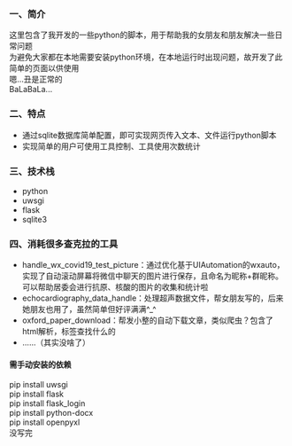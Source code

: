 ### 一、简介
这里包含了我开发的一些python的脚本，用于帮助我的女朋友和朋友解决一些日常问题\
为避免大家都在本地需要安装python环境，在本地运行时出现问题，故开发了此简单的页面以供使用\
嗯...丑是正常的\
BaLaBaLa...
### 二、特点
* 通过sqlite数据库简单配置，即可实现网页传入文本、文件运行python脚本
* 实现简单的用户可使用工具控制、工具使用次数统计
### 三、技术栈
* python
* uwsgi
* flask
* sqlite3
### 四、消耗很多查克拉的工具
* handle_wx_covid19_test_picture：通过优化基于UIAutomation的wxauto，实现了自动滚动屏幕将微信中聊天的图片进行保存，且命名为昵称+群昵称。可以帮助居委会进行抗原、核酸的图片的收集和统计啦
* echocardiography_data_handle：处理超声数据文件，帮女朋友写的，后来她朋友也用了，虽然简单但好评满满^_^
* oxford_paper_download：帮发小整的自动下载文章，类似爬虫？包含了html解析，标签查找什么的
* ......（其实没啥了）
#### 需手动安装的依赖
pip install uwsgi\
pip install flask\
pip install flask_login\
pip install python-docx\
pip install openpyxl\
没写完